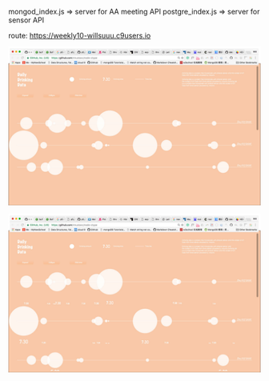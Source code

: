 mongod_index.js => server for AA meeting API
postgre_index.js => server for sensor API

route:
https://weekly10-willsuuu.c9users.io

![mockup](https://raw.githubusercontent.com/Jiahao01121/data-structures/master/weekly_assignment_10/chrome%20full-screen__add%20bar%20copy.jpg)

![mockup](https://raw.githubusercontent.com/Jiahao01121/data-structures/master/weekly_assignment_10/chrome%20full-screen__add%20bar.jpg)

